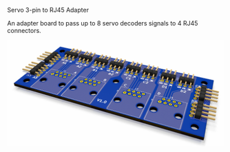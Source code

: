 Servo 3-pin to RJ45 Adapter

An adapter board to pass up to 8 servo decoders signals to 4 RJ45 connectors.

![](board.png)